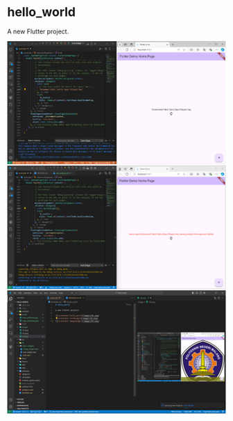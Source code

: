 # hello_world

A new Flutter project.

![Screenshot hello_world](images/01.png)
![Screenshot TextWidget](images/02.png)
![Screenshot ImageWidget](images/03.png)
